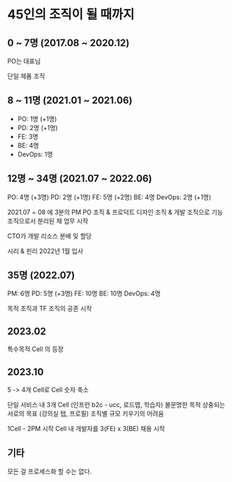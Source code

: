 # 45인의 조직이 될 때까지

## 0 ~ 7명 (2017.08 ~ 2020.12)

PO는 대표님

단일 제품 조직

## 8 ~ 11명 (2021.01 ~ 2021.06) 

- PO: 1명 (+1명)
- PD: 2명 (+1명)
- FE: 3명 
- BE: 4명 
- DevOps: 1명 

## 12명 ~ 34명 (2021.07 ~ 2022.06)

PO: 4명 (+3명)
PD: 2명 (+1명)
FE: 5명 (+2명)
BE: 4명 
DevOps: 2명 (+1명)


2021.07 ~ 08 에 3분의 PM
PO 조직 & 프로덕트 디자인 조직 & 개발 조직으로 기능 조직으로서 분리된 채 업무 시작

CTO가 개발 리소스 분배 및 할당


시리 & 핀리 2022년 1월 입사

## 35명 (2022.07)

PM: 6명
PD: 5명 (+3명)
FE: 10명
BE: 10명
DevOps: 4명 

목적 조직과 TF 조직의 공존 시작


## 2023.02

특수목적 Cell 의 등장

## 2023.10

5 -> 4개 Cell로 Cell 숫자 축소

단일 서비스 내 3개 Cell (인프런 b2c - ucc, 로드맵, 학습자)
불문명한 목적
상충되는 서로의 목표 (강의실 탭, 프로필)
조직별 규모 키우기의 어려움

1Cell - 2PM 시작
Cell 내 개발자를 3(FE) x 3(BE) 채용 시작

## 기타

모든 걸 프로세스화 할 수는 없다.  

